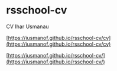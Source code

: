 # rsschool-cv
CV Ihar Usmanau

[https://iusmanof.github.io/rsschool-cv/cv](https://iusmanof.github.io/rsschool-cv/cv)

[https://iusmanof.github.io/rsschool-cv/](https://iusmanof.github.io/rsschool-cv/)


